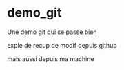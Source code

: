 # demo_git
Une demo git qui se passe bien

exple de recup de modif depuis github

mais aussi depuis ma machine
